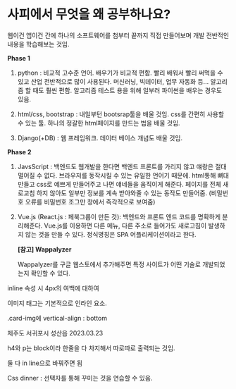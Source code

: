 # 사피에서 무엇을 왜 공부하나요?

웹이건 앱이건 간에 하나의 소프트웨어를 첨부터 끝까지 직접 만들어보며 개발 전반적인 내용을 학습해보는 것임.



**Phase 1**

1. python : 비교적 고수준 언어. 배우기가 비교적 편함. 빨리 배워서 빨리 써먹을 수 있고 산업 전반적으로 많이 사용된다. 머신러닝, 빅데이터, 업무 자동화 등... 알고리즘 할 때도 훨씬 편함. 알고리즘 테스트 용을 위해 일부러 파이썬을 배우는 경우도 있음. 

2. html/css, bootstrap : 내일부턴 bootsrap툴을 배울 것임. css를 간편히 사용할 수 있는 툴. 하나의 정갈한 html페이지를 만드는 법을 배울 것임.
3. Django(+DB) : 웹 프레임워크. 데이터 베이스 개념도 배울 것임. 



**Phase 2**

1. JavsScript : 백엔드도 웹개발을 한다면 백엔드 프론트를 가리지 않고 얘랑은 절대 멀어질 수 없다. 브라우저를 동작시킬 수 있는 유일한 언어기 때문에. html통해 뼈대 만들고 css로 예쁘게 만들어주고 나면 얘네들을 움직이게 해준다. 페이지를 전체 새로고침 하지 않아도 일부만 정보를 계속 받아와줄 수 있는 동작도 만들어줌. (비밀번호 오류를 비밀번호 조그만 창에서 즉각적으로 보여줌)

2. Vue.js (React.js : 페북그룹이 만든 것): 백엔드와 프론트 엔드 코드를 명확하게 분리해준다. Vue.js를 이용하면 다른 메뉴, 다른 주소로 들어가도 새로고침이 발생하지 않는 것을 만들 수 있다. 정식명칭은 SPA 어플리케이션이라고 한다. 

   

   **[참고] Wappalyzer**

   Wappalyzer를 구글 웹스토에서 추가해주면 특정 사이트가 어떤 기술로 개발되었는지 확인할 수 있다.











inline 속성 시 4px의 여백에 대하여



이미지 태그는 기본적으로 인라인 요소.

.card-img에 vertical-align : bottom



제주도 서귀포시 성산읍 2023.03.23

h4와 p는 block이라 한줄을 다 차지해서 따로따로 출력되는 것임.

둘 다 in line으로 바꿔주면 됨



Css dinner : 선택자를 통해 꾸미는 것을 연습할 수 있음.